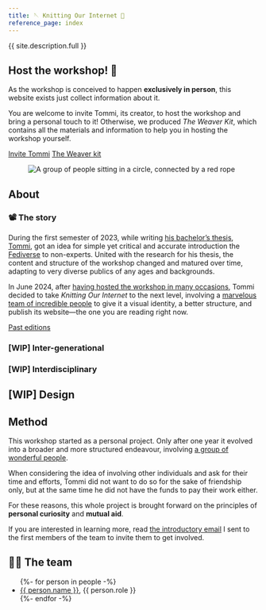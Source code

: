 ```yaml
---
title: 🪡 Knitting Our Internet 🧶
reference_page: index
---
```


{{ site.description.full }}

<article class='yellow box'>
	<h2 id='host' class='center'>Host the workshop! 🤩</h2>
	<p>As the workshop is conceived to happen <strong>exclusively in person</strong>, this website exists just collect information about it.</p>
	<p>You are welcome to invite Tommi, its creator, to host the workshop and bring a personal touch to it! Otherwise, we produced <cite>The Weaver Kit</cite>, which contains all the materials and information to help you in hosting the workshop yourself.</p>
	<div class='flex'>
		<a class='red button' href='/invite/'>Invite Tommi</a>
		<a class='blue button' href='/knit/'>The Weaver kit</a>
	</div>
</article>

<figure>
	<img src='{{ site.image }}' alt='A group of people sitting in a circle, connected by a red rope'>
</figure>

## About

### 📽️ The story

During the first semester of 2023, while writing [his bachelor’s thesis](https://tommi.space/csss/ '“Computer Sciences Are Social Sciences”, Tommaso Marmo’s bachelor’s thesis'), [Tommi](https://tommi.space/ 'The virtual representation of Tommi’s mind'), got an idea for simple yet critical and accurate introduction the [Fediverse](https://en.wikipedia.org/wiki/Fediverse 'Fediverse on Wikipedia') to non-experts. United with the research for his thesis, the content and structure of the workshop changed and matured over time, adapting to very diverse publics of any ages and backgrounds.

In June 2024, after [having hosted the workshop in many occasions](/events/ 'past and future occasions when this workshop will be hosted'), Tommi decided to take <cite>Knitting Our Internet</cite> to the next level, involving a [marvelous team of incredible people](#the-team) to give it a visual identity, a better structure, and publish its website—the one you are reading right now.

<div class='flex'>
	<a class='yellow button' href='/events/' title='All the occasions when the workshop was hosted'>Past editions</a>
</div>

### \[WIP\] Inter-generational

### \[WIP\] Interdisciplinary

## \[WIP\] Design

## Method

This workshop started as a personal project. Only after one year it evolved into a broader and more structured endeavour, involving [a group of wonderful people](#team).

When considering the idea of involving other individuals and ask for their time and efforts, Tommi did not want to do so for the sake of friendship only, but at the same time he did not have the funds to pay their work either.

For these reasons, this whole project is brought forward on the principles of **personal curiosity** and **mutual aid**.

If you are interested in learning more, read [the introductory email](first-email.md) I sent to the first members of the team to invite them to get involved.

## 🙋🏼 The team

<ul>
	{%- for person in people -%}
		<li>
			<a href='{{ person.url }}'>{{ person.name }}</a>,
			{{ person.role }}
		</li>
	{%- endfor -%}
</ul>
